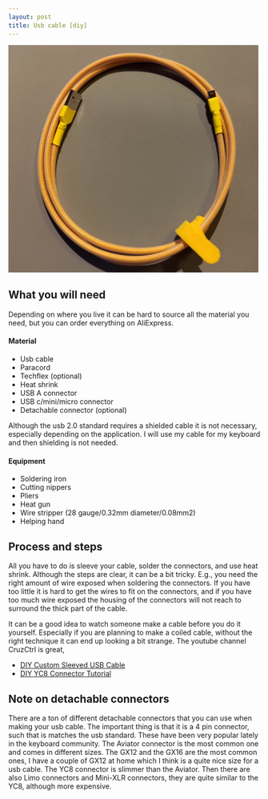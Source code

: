 ```yaml
---
layout: post
title: Usb cable [diy]
---
```


<img src="/images/cable.jpg" width="500">

## What you will need
Depending on where you live it can be hard to source all the material you need, but you can order
everything on AliExpress.

#### Material
* Usb cable
* Paracord
* Techflex (optional)
* Heat shrink
* USB A connector
* USB c/mini/micro connector
* Detachable connector (optional)

Although the usb 2.0 standard requires a shielded cable it is not necessary, especially depending
on the application. I will use my cable for my keyboard and then shielding is not needed.

#### Equipment
* Soldering iron
* Cutting nippers
* Pliers
* Heat gun
* Wire stripper (28 gauge/0.32mm diameter/0.08mm2)
* Helping hand

## Process and steps
All you have to do is sleeve your cable, solder the connectors, and use heat shrink. Although the
steps are clear, it can be a bit tricky. E.g., you need the right amount of wire exposed when
soldering the connectors. If you have too little it is hard to get the wires to fit on the
connectors, and if you have too much wire exposed the housing of the connectors will not reach to
surround the thick part of the cable.

It can be a good idea to watch someone make a cable before you do it yourself. Especially if you
are planning to make a coiled cable, without the right technique it can end up looking a bit
strange. The youtube channel CruzCtrl is great,

* [DIY Custom Sleeved USB Cable](https://www.youtube.com/watch?v=GCexLMPaNqo)
* [DIY YC8 Connector Tutorial](https://www.youtube.com/watch?v=hYEYLbw0Isk)

## Note on detachable connectors
There are a ton of different detachable connectors that you can use when making your usb
cable. The important thing is that it is a 4 pin connector, such that is matches the usb
standard. These have been very popular lately in the keyboard community. The Aviator connector is
the most common one and comes in different sizes. The GX12 and the GX16 are the most common ones,
I have a couple of GX12 at home which I think is a quite nice size for a usb cable.
The YC8 connector is slimmer than the Aviator. Then there are also Limo connectors and
Mini-XLR connectors, they are quite similar to the YC8, although more expensive.

